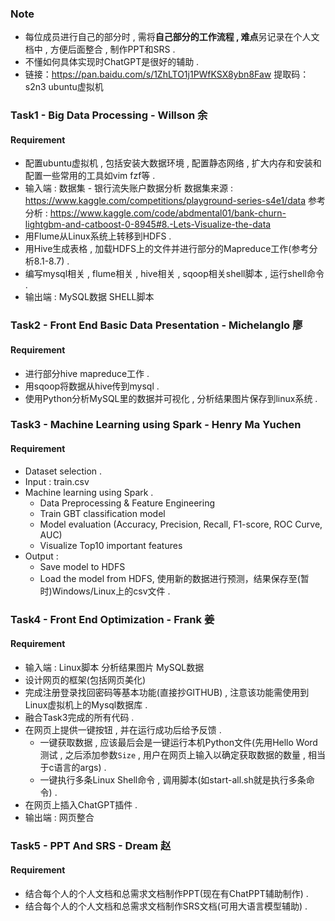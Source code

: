 ### Note

+ 每位成员进行自己的部分时 , 需将**自己部分的工作流程 , 难点**另记录在个人文档中 , 方便后面整合 , 制作PPT和SRS . 
+ 不懂如何具体实现时ChatGPT是很好的辅助 .
+ 链接：https://pan.baidu.com/s/1ZhLTO1j1PWfKSX8ybn8Faw 提取码：s2n3 ubuntu虚拟机 


### Task1 - Big Data Processing - Willson 余

#### Requirement

+ 配置ubuntu虚拟机 , 包括安装大数据环境 , 配置静态网络 , 扩大内存和安装和配置一些常用的工具如vim fzf等 .
+ 输入端 : 数据集 - 银行流失账户数据分析 数据集来源 : https://www.kaggle.com/competitions/playground-series-s4e1/data 参考分析 : https://www.kaggle.com/code/abdmental01/bank-churn-lightgbm-and-catboost-0-8945#8.-Lets-Visualize-the-data
+ 用Flume从Linux系统上转移到HDFS . 
+ 用Hive生成表格 , 加载HDFS上的文件并进行部分的Mapreduce工作(参考分析8.1-8.7) . 
+ 编写mysql相关 , flume相关 , hive相关 , sqoop相关shell脚本 , 运行shell命令 .
+ 输出端 : MySQL数据 SHELL脚本


### Task2 - Front End Basic Data Presentation - Michelanglo 廖

#### Requirement
+ 进行部分hive mapreduce工作 . 
+ 用sqoop将数据从hive传到mysql . 
+ 使用Python分析MySQL里的数据并可视化 , 分析结果图片保存到linux系统 .

### Task3 - Machine Learning using Spark - Henry Ma Yuchen

#### Requirement

+ Dataset selection . 
+ Input : train.csv
+ Machine learning using Spark .
  + Data Preprocessing & Feature Engineering
  + Train GBT classification model
  + Model evaluation (Accuracy, Precision, Recall, F1-score, ROC Curve, AUC)
  + Visualize Top10 important features 
+ Output :
  + Save model to HDFS
  + Load the model from HDFS, 使用新的数据进行预测，结果保存至(暂时)Windows/Linux上的csv文件 . 


### Task4 - Front End Optimization - Frank 姜

#### Requirement

+ 输入端 : Linux脚本 分析结果图片 MySQL数据
+ 设计网页的框架(包括网页美化)
+ 完成注册登录找回密码等基本功能(直接抄GITHUB) , 注意该功能需使用到Linux虚拟机上的Mysql数据库 . 
+ 融合Task3完成的所有代码 . 
+ 在网页上提供一键按钮 , 并在运行成功后给予反馈 . 
  + 一键获取数据 , 应该最后会是一键运行本机Python文件(先用Hello Word测试 , 之后添加参数`Size` , 用户在网页上输入以确定获取数据的数量 , 相当于c语言的args) .  
  + 一键执行多条Linux Shell命令 , 调用脚本(如start-all.sh就是执行多条命令) .
+ 在网页上插入ChatGPT插件 .
+ 输出端 : 网页整合


### Task5 - PPT And SRS - Dream 赵

#### Requirement

+ 结合每个人的个人文档和总需求文档制作PPT(现在有ChatPPT辅助制作) . 
+ 结合每个人的个人文档和总需求文档制作SRS文档(可用大语言模型辅助) . 
